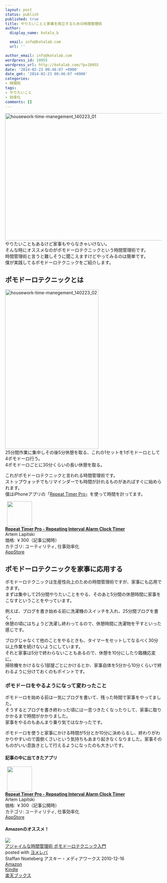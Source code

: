 ```yaml
---
layout: post
status: publish
published: true
title: やりたいことと家事を両立するための時間管理術
author:
  display_name: kotala_b

  email: info@kotalab.com
  url: ''

author_email: info@kotalab.com
wordpress_id: 10955
wordpress_url: http://kotalab.com/?p=10955
date: '2014-02-23 09:46:07 +0900'
date_gmt: '2014-02-23 00:46:07 +0900'
categories:
- 時間術
tags:
- やりたいこと
- 効率化
comments: []
---
```

<p><img src="http://kotalab.com/wp-content/uploads/housework-time-manegement_140223_01-546x409.jpg" alt="housework-time-manegement_140223_01" width="546" height="409" class="alignnone size-large wp-image-10957" /><br />
やりたいこともあるけど家事もやらなきゃいけない。<br />
そんな時にオススメなのがポモドーロテクニックという時間管理術です。<br />
時間管理術と言うと難しそうに聞こえますけどやってみるのは簡単です。<br />
僕が実践してるポモドーロテクニックをご紹介します。<br />
<!--more--></p>
<h2>ポモドーロテクニックとは</h2>
<p><img src="http://kotalab.com/wp-content/uploads/housework-time-manegement_140223_02-300x513.jpg" alt="housework-time-manegement_140223_02" width="300" height="513" class="alignnone size-medium wp-image-10958" /><br />
25分間作業に集中しその後5分休憩を取る、これの1セットを1ポモドーロとして4ポモドーロ行う。<br />
4ポモドーロごとに30分くらいの長い休憩を取る。</p>
<p>これがポモドーロテクニックと言われる時間管理術です。<br />
<span class="b">ストップウォッチでもリマインダーでも時間が計れるものがあればすぐに始められます。</span><br />
僕はiPhoneアプリの「<a href="https://itunes.apple.com/jp/app/repeat-timer-pro-repeating/id481226913?mt=8&uo=4&at=10l4yU" rel="nofollow" target="_blank">Repeat Timer Pro</a>」を使って時間を計ってます。</p>
<div class="applink">
<div class="applinkimg"><a href="https://itunes.apple.com/jp/app/repeat-timer-pro-repeating/id481226913?mt=8&uo=4&at=10l4yU" rel="nofollow" target="_blank"><img hspace="6" src="http://a1785.phobos.apple.com/us/r30/Purple/v4/dc/29/fd/dc29fd33-2bb2-1704-d4ed-6e9983f9f206/mzl.texrpzjl.png" width="80" /></a></div>
<div class="applinktext">
<div class="applinktitle"><strong><a href="https://itunes.apple.com/jp/app/repeat-timer-pro-repeating/id481226913?mt=8&uo=4&at=10l4yU" rel="nofollow" target="_blank">Repeat Timer Pro - Repeating Interval Alarm Clock Timer</a></strong></div>
<div class="applinkinfo">Artem Lapitski</div>
<div class="applinkinfo">価格: ￥300（記事公開時）</div>
<div class="applinkinfo">カテゴリ: ユーティリティ, 仕事効率化</div>
</div>
<div class="clear"></div>
<div class="appstorelink"><a href="https://itunes.apple.com/jp/app/repeat-timer-pro-repeating/id481226913?mt=8&uo=4&at=10l4yU" rel="nofollow" target="_blank">AppStore</a></div>
</div>
<h2>ポモドーロテクニックを家事に応用する</h2>
<p>ポモドーロテクニックは生産性向上のための時間管理術ですが、家事にも応用できます。<br />
まずは集中して25分間やりたいことをやる、そのあと5分間の休憩時間に家事をこなすということをやっています。</p>
<p>例えば、ブログを書き始める前に洗濯機のスイッチを入れ、25分間ブログを書く。<br />
休憩の頃にはちょうど洗濯し終わってるので、休憩時間に洗濯物を干すといった感じです。</p>
<p>ブログじゃなくて他のことをやるときも、タイマーをセットしてなるべく30分以上作業を続けないようにしています。<br />
それと家事は5分で終わらないこともあるので、休憩を10分にしたり臨機応変に。<br />
掃除機をかけるなら1部屋ごとにかけるとか、<span class="b">家事自体を5分から10分くらいで終わるように分けておくのもポイントです。</span></p>
<h3>ポモドーロをやるようになって変わったこと</h3>
<p>ポモドーロを始める前は一気にブログを書いて、残った時間で家事をやってました。<br />
そうするとブログを書き終わった頃には一息つきたくなったりして、家事に取りかかるまで時間がかかりました。<br />
家事をやるのもあんまり乗り気ではなかったです。</p>
<p>ポモドーロを使うと家事にかける時間が5分とか10分に決めらるし、終わりがわかりやすいので面倒くさいという気持ちもあまり起きなくなりました。<span class="b">家事そのものがいい息抜きとして行えるようになったのも大きいです。</span></p>
<h4 class="app">記事の中に出てきたアプリ</h4>
<div class="applink">
<div class="applinkimg"><a href="https://itunes.apple.com/jp/app/repeat-timer-pro-repeating/id481226913?mt=8&uo=4&at=10l4yU" rel="nofollow" target="_blank"><img hspace="6" src="http://a1785.phobos.apple.com/us/r30/Purple/v4/dc/29/fd/dc29fd33-2bb2-1704-d4ed-6e9983f9f206/mzl.texrpzjl.png" width="80" /></a></div>
<div class="applinktext">
<div class="applinktitle"><strong><a href="https://itunes.apple.com/jp/app/repeat-timer-pro-repeating/id481226913?mt=8&uo=4&at=10l4yU" rel="nofollow" target="_blank">Repeat Timer Pro - Repeating Interval Alarm Clock Timer</a></strong></div>
<div class="applinkinfo">Artem Lapitski</div>
<div class="applinkinfo">価格: ￥300（記事公開時）</div>
<div class="applinkinfo">カテゴリ: ユーティリティ, 仕事効率化</div>
</div>
<div class="clear"></div>
<div class="appstorelink"><a href="https://itunes.apple.com/jp/app/repeat-timer-pro-repeating/id481226913?mt=8&uo=4&at=10l4yU" rel="nofollow" target="_blank">AppStore</a></div>
</div>
<h4 class="aam">Amazonのオススメ！</h4>
<div class="booklink-box">
<div class="booklink-image"><a href="http://www.amazon.co.jp/exec/obidos/asin/4048689525/same-22/" rel="nofollow" target="_blank"><img src="http://ecx.images-amazon.com/images/I/51ByQvQe1%2BL._SL160_.jpg" style="border: none;" /></a></div>
<div class="booklink-info">
<div class="booklink-name"><a href="http://www.amazon.co.jp/exec/obidos/asin/4048689525/same-22/" rel="nofollow" target="_blank">アジャイルな時間管理術 ポモドーロテクニック入門</a>
<div class="booklink-powered-date">posted with <a href="http://yomereba.com" rel="nofollow" target="_blank">ヨメレバ</a></div>
</div>
<div class="booklink-detail">Staffan Noeteberg アスキー・メディアワークス 2010-12-16    </div>
<div class="booklink-link2">
<div class="shoplinkamazon"><a href="http://www.amazon.co.jp/exec/obidos/asin/4048689525/same-22/" rel="nofollow" target="_blank" title="アマゾン" >Amazon</a></div>
<div class="shoplinkkindle"><a href="http://www.amazon.co.jp/gp/search?keywords=%83A%83W%83%83%83C%83%8B%82%C8%8E%9E%8A%D4%8A%C7%97%9D%8Fp%20%83%7C%83%82%83h%81%5B%83%8D%83e%83N%83j%83b%83N%93%FC%96%E5&__mk_ja_JP=%83J%83%5E%83J%83i&url=node%3D2275256051&tag=same-22" rel="nofollow" target="_blank" >Kindle</a></div>
<div class="shoplinkrakuten"><a href="http://c.af.moshimo.com/af/c/click?a_id=374941&p_id=56&pc_id=56&pl_id=637&s_v=b5Rz2P0601xu&url=http%3A%2F%2Fbooks.rakuten.co.jp%2Frb%2F6905576%2F" rel="nofollow" target="_blank" title="楽天ブックス" >楽天ブックス</a></div>
</p></div>
</div>
<div class="booklink-footer"></div>
</div>
